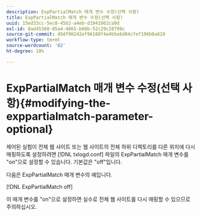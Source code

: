 ```yaml
---
description: ExpPartialMatch 매개 변수 수정(선택 사항)
title: ExpPartialMatch 매개 변수 수정(선택 사항)
uuid: 15ed33cc-5ec8-45b2-a4eb-d1941962ca9d
exl-id: 8ad45368-85a4-4865-b66b-52c29c28799c
source-git-commit: d9df90242ef96188f4e4b5e6d04cfef196b0a628
workflow-type: tm+mt
source-wordcount: '82'
ht-degree: 18%

---
```


# ExpPartialMatch 매개 변수 수정(선택 사항){#modifying-the-exppartialmatch-parameter-optional}

제어된 실험이 전체 웹 사이트 또는 웹 사이트의 전체 하위 디렉토리를 다른 위치에 다시 매핑하도록 설정하려면 [!DNL txlogd.conf] 파일의 ExpPartialMatch 매개 변수를 &quot;on&quot;으로 설정할 수 있습니다. 기본값은 &quot;off&quot;입니다.

다음은 ExpPartialMatch 매개 변수의 예입니다.

[!DNL ExpPartialMatch off]

이 매개 변수를 &quot;on&quot;으로 설정하면 실수로 전체 웹 사이트를 다시 매핑할 수 있으므로 주의하십시오.

